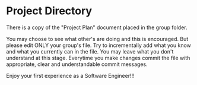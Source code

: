 # Project Directory

There is a copy of the "Project Plan" document placed in the group folder. 

You may choose to see what other's are doing and this is encouraged.  But please 
edit ONLY your group's file. Try to incrementally add what you know and what
you currently can in the file. You may leave what you don't understand at this
stage. Everytime you make changes commit the file with appropriate, clear and 
understandable commit messages.

Enjoy your first experience as a Software Engineer!!!
